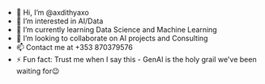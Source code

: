 - 👋 Hi, I’m @axdithyaxo
- 👀 I’m interested in AI/Data 
- 🌱 I’m currently learning Data Science and Machine Learning
- 💞️ I’m looking to collaborate on AI projects and Consulting
- 📫 Contact me at +353 870379576
- ⚡ Fun fact: Trust me when I say this - GenAI is the holy grail we've been waiting for😉

<!---
axdithyaxo/axdithyaxo is a ✨ special ✨ repository because its `README.md` (this file) appears on your GitHub profile.
You can click the Preview link to take a look at your changes.
--->
